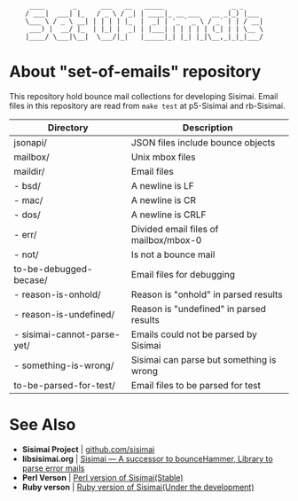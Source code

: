          ____       _      ___   __   _____                 _ _     
        / ___|  ___| |_   / _ \ / _| | ____|_ __ ___   __ _(_) |___ 
        \___ \ / _ \ __| | | | | |_  |  _| | '_ ` _ \ / _` | | / __|
         ___) |  __/ |_  | |_| |  _| | |___| | | | | | (_| | | \__ \
        |____/ \___|\__|  \___/|_|   |_____|_| |_| |_|\__,_|_|_|___/
                                                                    
About "set-of-emails" repository
================================
This repository hold bounce mail collections for developing Sisimai. Email files
in this repository are read from `make test` at p5-Sisimai and rb-Sisimai.


| Directory                     | Description                                  |
|-------------------------------|----------------------------------------------|
| jsonapi/                      | JSON files include bounce objects            |
| mailbox/                      | Unix mbox files                              |
| maildir/                      | Email files                                  |
|  - bsd/                       | A newline is LF                              |
|  - mac/                       | A newline is CR                              |
|  - dos/                       | A newline is CRLF                            |
|  - err/                       | Divided email files of mailbox/mbox-0        |
|  - not/                       | Is not a bounce mail                         |
| to-be-debugged-becase/        | Email files for debugging                    |
|  - reason-is-onhold/          | Reason is "onhold" in parsed results         |
|  - reason-is-undefined/       | Reason is "undefined" in parsed results      |
|  - sisimai-cannot-parse-yet/  | Emails could not be parsed by Sisimai        |
|  - something-is-wrong/        | Sisimai can parse but something is wrong     |
| to-be-parsed-for-test/        | Email files to be parsed for test            |

See Also
========
* __Sisimai Project__ | [github.com/sisimai](https://github.com/sisimai)
* __libsisimai.org__ | [Sisimai — A successor to bounceHammer, Library to parse error mails](http://libsisimai.org/)
* __Perl Verson__ | [Perl version of Sisimai(Stable)](https://github.com/sisimai/p5-Sisimai)
* __Ruby verson__ | [Ruby version of Sisimai(Under the development)](https://github.com/sisimai/rb-Sisimai)

